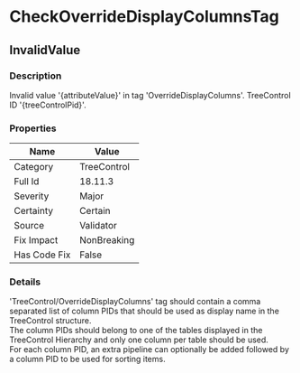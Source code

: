 ﻿---  
uid: Validator_18_11_3  
---

# CheckOverrideDisplayColumnsTag

## InvalidValue

### Description

Invalid value '{attributeValue}' in tag 'OverrideDisplayColumns'. TreeControl ID '{treeControlPid}'.

### Properties

| Name         | Value       |
| ------------ | ----------- |
| Category     | TreeControl |
| Full Id      | 18.11.3     |
| Severity     | Major       |
| Certainty    | Certain     |
| Source       | Validator   |
| Fix Impact   | NonBreaking |
| Has Code Fix | False       |

### Details

'TreeControl\/OverrideDisplayColumns' tag should contain a comma separated list of column PIDs that should be used as display name in the TreeControl structure.  
The column PIDs should belong to one of the tables displayed in the TreeControl Hierarchy and only one column per table should be used.  
For each column PID, an extra pipeline can optionally be added followed by a column PID to be used for sorting items.
